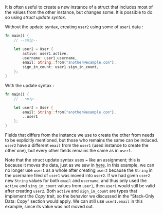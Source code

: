 It is often useful to create a new instance of a struct that includes most of the values
from the other instance, but changes some. It is possible to do so using *struct update syntax*.

Without the update syntax, creating `user2` using some of `user1` data :

```rust
fn main() {
    // --snip--

    let user2 = User {
        active: user1.active,
        username: user1.username,
        email: String::from("another@example.com"),
        sign_in_count: user1.sign_in_count,
    };
}
```

With the update syntax :

```rust
fn main() {
    // --snip--

    let user2 = User {
        email: String::from("another@example.com"),
        ..user1
    };
}
```

Fields that differs from the instance we use to create the other from needs to be
explicitly mentioned, but those who remains the same can be induced. `user2` have a
different `email` from the `user1` (used instance to create the other one), but every other
fields remains the same as in `user1`.

Note that the struct update syntax uses `=` like an assignment; this is because it moves the
data, just as we saw in [here](../../understanding_ownership/what_is_ownership/memory_allocation.md).
In this example, we can no longer use `user1` as a whole after creating `user2` because the
`String` in the username filed of `user1` was moved into `user2`. If we had given `user2` new
`String` values for both `email` and `username`, and thus only used the `active` and
`sing_in_count` values from `user1`, then `user1` would still be valid after creating `user2`.
Both `active` and `sign_in_count` are types that implement the *Copy* trait, so the behavior we
discussed in the “Stack-Only Data: Copy” section would apply. We can still use `user1.email`
in this example, since its value was not moved out.
